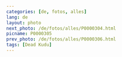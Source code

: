 ```yaml
---
categories: [de, fotos, alles]
lang: de
layout: photo
next_photo: /de/fotos/alles/P0000304.html
picname: P0000305
prev_photo: /de/fotos/alles/P0000306.html
tags: [Dead Kudu]
---
```

